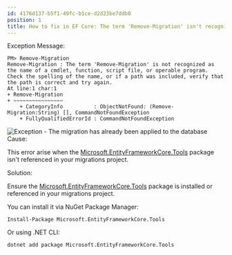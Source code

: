 ```yaml
---
id: 4176d137-b5f1-49fc-b1ce-d2d23be7ddb0
position: 1
title: How to fix in EF Core: The term 'Remove-Migration' isn't recognized as a valid command, function, script file, or operable program.
---
```


<div class="h9">Exception Message:</div>

```
PM> Remove-Migration
Remove-Migration : The term 'Remove-Migration' is not recognized as the name of a cmdlet, function, script file, or operable program. Check the spelling of the name, or if a path was included, verify that the path is correct and try again.
At line:1 char:1
+ Remove-Migration
+ ~~~~~~~~~~~~~~~~
    + CategoryInfo          : ObjectNotFound: (Remove-Migration:String) [], CommandNotFoundException
    + FullyQualifiedErrorId : CommandNotFoundException
```

<div class="image-outer"><img src="https://www.learnentityframeworkcore.com/images/efcore/migrations/remove-migration/troubleshooting-the-term-remove-migration-isn-t-recognized-as-a-valid-command.png" loading="lazy" alt="Exception - The migration has already been applied to the database"></div>

<div class="h9">Cause:</div>

This error arise when the [Microsoft.EntityFrameworkCore.Tools](https://www.nuget.org/packages/Microsoft.EntityFrameworkCore.Tools) package isn't referenced in your migrations project.

<div class="h9">Solution:</div>

Ensure the [Microsoft.EntityFrameworkCore.Tools](https://www.nuget.org/packages/Microsoft.EntityFrameworkCore.Tools) package is installed or referenced in your migrations project.

You can install it via NuGet Package Manager:

```
Install-Package Microsoft.EntityFrameworkCore.Tools
```

Or using .NET CLI:

```
dotnet add package Microsoft.EntityFrameworkCore.Tools
```